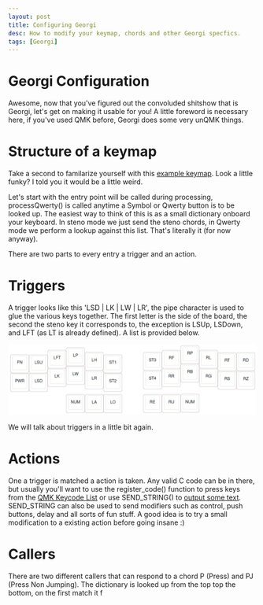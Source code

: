 ```yaml
---
layout: post
title: Configuring Georgi
desc: How to modify your keymap, chords and other Georgi specfics.
tags: [Georgi]
---
```


# Georgi Configuration

Awesome, now that you've figured out the convoluded shitshow that is Georgi, let's get on making it usable for you! A little foreword is necessary here, if you've used QMK before, Georgi does some very unQMK things.

# Structure of a keymap
Take a second to familarize yourself with this [example keymap](https://github.com/germ/qmk_firmware/blob/softlove/keyboards/georgi/keymaps/default/keymap.c). Look a little funky? I told you it would be a little weird.

Let's start with the entry point will be called during processing, processQwerty() is called anytime a Symbol or Qwerty button is to be looked up. The easiest way to think of this is as a small dictionary onboard your keyboard. In steno mode we just send the steno chords, in Qwerty mode we perform a lookup against this list. That's literally it (for now anyway).

There are two parts to every entry a trigger and an action.

# Triggers
A trigger looks like this 'LSD | LK | LW | LR', the pipe character is used to glue the various keys together. The first letter is the side of the board, the second the steno key it corresponds to, the exception is LSUp, LSDown, and LFT (as LT is already defined). A list is provided below.

![georgi keymap](/img/georgi/defines.png)

We will talk about triggers in a little bit again.

# Actions
One a trigger is matched a action is taken. Any valid C code can be in there, but usually you'll want to use the register_code() function to press keys from the [QMK Keycode List](https://github.com/qmk/qmk_firmware/blob/master/docs/keycodes.md) or use SEND_STRING() to [output some text](https://github.com/qmk/qmk_firmware/blob/master/docs/feature_macros.md). SEND_STRING can also be used to send modifiers such as control, push buttons, delay and all sorts of fun stuff. A good idea is to try a small modification to a existing action before going insane :)

# Callers
There are two different callers that can respond to a chord P (Press) and PJ (Press Non Jumping). The dictionary is looked up from the top top the bottom, on the first match it f
